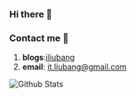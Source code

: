 ### Hi there 👋

<!--
**liubang/liubang** is a ✨ _special_ ✨ repository because its `README.md` (this file) appears on your GitHub profile.

Here are some ideas to get you started:

- 🔭 I’m currently working on ...
- 🌱 I’m currently learning ...
- 👯 I’m looking to collaborate on ...
- 🤔 I’m looking for help with ...
- 💬 Ask me about ...
- 📫 How to reach me: ...
- 😄 Pronouns: ...
- ⚡ Fun fact: ...
-->

### Contact me 📱

1. **blogs**:[iliubang](https://iliubang.cn)
2. **email**: it.liubang@gmail.com


![Github Stats](https://github-readme-stats.vercel.app/api?username=liubang&show_icons=true&theme=dark)
